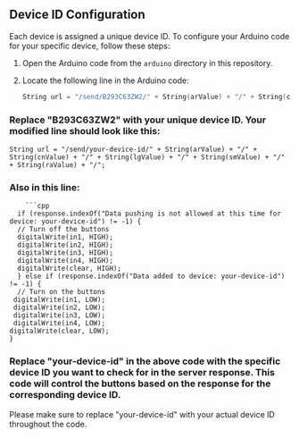 ## Device ID Configuration

Each device is assigned a unique device ID. To configure your Arduino code for your specific device, follow these steps:

1. Open the Arduino code from the `arduino` directory in this repository.

2. Locate the following line in the Arduino code:

   ```cpp
   String url = "/send/B293C63ZW2/" + String(arValue) + "/" + String(cnValue) + "/" + String(lgValue) + "/" + String(smValue) + "/" + String(raValue) + "/";
### Replace "B293C63ZW2" with your unique device ID. Your modified line should look like this:
    String url = "/send/your-device-id/" + String(arValue) + "/" + String(cnValue) + "/" + String(lgValue) + "/" + String(smValue) + "/" + String(raValue) + "/";
### Also in this line:
        ```cpp
      if (response.indexOf("Data pushing is not allowed at this time for device: your-device-id") != -1) {
      // Turn off the buttons
      digitalWrite(in1, HIGH);
      digitalWrite(in2, HIGH);
      digitalWrite(in3, HIGH);
      digitalWrite(in4, HIGH);
      digitalWrite(clear, HIGH);
      } else if (response.indexOf("Data added to device: your-device-id") != -1) {
      // Turn on the buttons
     digitalWrite(in1, LOW);
     digitalWrite(in2, LOW);
     digitalWrite(in3, LOW);
     digitalWrite(in4, LOW);
    digitalWrite(clear, LOW);
    }
### Replace "your-device-id" in the above code with the specific device ID you want to check for in the server response. This code will control the buttons based on the response for the corresponding device ID.

Please make sure to replace "your-device-id" with your actual device ID throughout the code.
